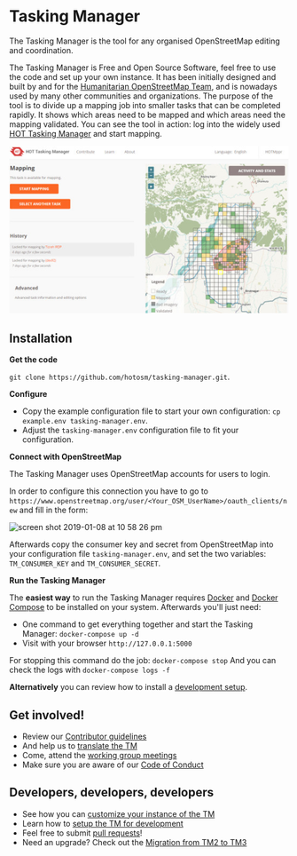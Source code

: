 # Tasking Manager

The Tasking Manager is the tool for any organised OpenStreetMap editing and coordination.

The Tasking Manager is Free and Open Source Software, feel free to use the code and set up your own instance. It has been initially designed and built by and for the [Humanitarian OpenStreetMap Team](https://www.hotosm.org/), and is nowadays used by many other communities and organizations. The purpose of the tool is to divide up a mapping job into smaller tasks that can be completed rapidly. It shows which areas need to be mapped and which areas need the mapping validated. You can see the tool in action: log into the widely used [HOT Tasking Manager](https://tasks.hotosm.org/) and start mapping.

[<img src="screenshot.jpg" />](./docs/files/screenshot.jpg)

## Installation

**Get the code**

`git clone https://github.com/hotosm/tasking-manager.git`.

**Configure**

* Copy the example configuration file to start your own configuration: `cp example.env tasking-manager.env`.
* Adjust the `tasking-manager.env` configuration file to fit your configuration.

**Connect with OpenStreetMap**

The Tasking Manager uses OpenStreetMap accounts for users to login. 

In order to configure this connection you have to go to `https://www.openstreetmap.org/user/<Your_OSM_UserName>/oauth_clients/new` and fill in the form:

<img width="300" alt="screen shot 2019-01-08 at 10 58 26 pm" src="https://user-images.githubusercontent.com/3166852/50847977-f81b3480-1398-11e9-9cfd-771f58efefb0.png">

Afterwards copy the consumer key and secret from OpenStreetMap into your configuration file `tasking-manager.env`, and set the two variables: `TM_CONSUMER_KEY` and `TM_CONSUMER_SECRET`.

**Run the Tasking Manager**

The **easiest way** to run the Tasking Manager requires [Docker](https://docs.docker.com/get-started/) and [Docker Compose](https://docs.docker.com/compose/) to be installed on your system.  Afterwards you'll just need:

* One command to get everything together and start the Tasking Manager: `docker-compose up -d`
* Visit with your browser `http://127.0.0.1:5000`

For stopping this command do the job: `docker-compose stop`
And you can check the logs with `docker-compose logs -f`

**Alternatively** you can review how to install a [development setup](./docs/setup-development.md).

## Get involved!

* Review our [Contributor guidelines](./docs/contributing.md)
* And help us to [translate the TM](./docs/localise.md)
* Come, attend the [working group meetings](./docs/working-group.md)
* Make sure you are aware of our [Code of Conduct](./docs/code_of_conduct.md)

## Developers, developers, developers

* See how you can [customize your instance of the TM](./docs/customize.md)
* Learn how to [setup the TM for development](./docs/setup-development.md)
* Feel free to submit [pull requests](https://github.com/hotosm/tasking-manager/pulls)!
* Need an upgrade? Check out the [Migration from TM2 to TM3](./docs/migration-tm2-to-tm3.md)
